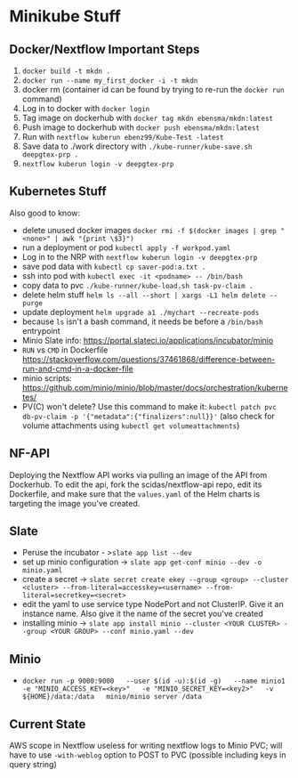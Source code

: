 #  Minikube Stuff

## Docker/Nextflow Important Steps

1. `docker build -t mkdn .`
2. `docker run --name my_first_docker -i -t mkdn`
3. docker rm <container id> (container id can be found by trying to re-run the `docker run` command)
4. Log in to docker with `docker login`
5. Tag image on dockerhub with `docker tag mkdn ebensma/mkdn:latest`
6. Push image to dockerhub with `docker push ebensma/mkdn:latest`
7. Run with `nextflow kuberun ebenz99/Kube-Test -latest`
8. Save data to ./work directory with `./kube-runner/kube-save.sh deepgtex-prp .`
9. `nextflow kuberun login -v deepgtex-prp`


## Kubernetes Stuff
Also good to know:
- delete unused docker images `docker rmi -f $(docker images | grep "<none>" | awk "{print \$3}")`
- run a deployment or pod `kubectl apply -f workpod.yaml`
- Log in to the NRP with `nextflow kuberun login -v deepgtex-prp`
- save pod data with `kubectl cp saver-pod:a.txt .`
- ssh into pod with `kubectl exec -it <podname> -- /bin/bash`
- copy data to pvc `./kube-runner/kube-load.sh task-pv-claim .`
- delete helm stuff `helm ls --all --short | xargs -L1 helm delete --purge`
- update deployment `helm upgrade a1 ./mychart --recreate-pods`
- because `ls` isn't a bash command, it needs be before a `/bin/bash` entrypoint
- Minio Slate info: https://portal.slateci.io/applications/incubator/minio
- `RUN` vs `CMD` in Dockerfile https://stackoverflow.com/questions/37461868/difference-between-run-and-cmd-in-a-docker-file
- minio scripts: https://github.com/minio/minio/blob/master/docs/orchestration/kubernetes/
- PV(C) won't delete? Use this command to make it: `kubectl patch pvc db-pv-claim -p '{"metadata":{"finalizers":null}}'` (also check for volume attachments using `kubectl get volumeattachments`)


## NF-API
Deploying the Nextflow API works via pulling an image of the API from Dockerhub. To edit the api, fork the scidas/nextflow-api repo, edit its Dockerfile, and make sure that the `values.yaml` of the Helm charts is targeting the image you've created.


## Slate
- Peruse the incubator - >`slate app list --dev`
- set up minio configuration -> `slate app get-conf minio --dev -o minio.yaml`
- create a secret -> `slate secret create ekey --group <group> --cluster <cluster> --from-literal=accesskey=<username> --from-literal=secretkey=<secret>`
- edit the yaml to use service type NodePort and not ClusterIP. Give it an instance name. Also give it the name of the secret you've created
- installing minio -> `slate app install minio --cluster <YOUR CLUSTER> --group <YOUR GROUP> --conf minio.yaml --dev`

## Minio
- `docker run -p 9000:9000   --user $(id -u):$(id -g)   --name minio1   -e "MINIO_ACCESS_KEY=<key>"   -e "MINIO_SECRET_KEY=<key2>"   -v ${HOME}/data:/data   minio/minio server /data`

## Current State

AWS scope in Nextflow useless for writing nextflow logs to Minio PVC; will have to use `-with-weblog` option to POST to PVC (possible including keys in query string)
